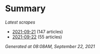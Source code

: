 # Summary
*Latest scrapes*
* [2021-09-21](https://github.com/nuuuwan/news_lk/blob/data/news_lk.2021-09-21.json) (147 articles)
* [2021-09-22](https://github.com/nuuuwan/news_lk/blob/data/news_lk.2021-09-22.json) (55 articles)

*Generated at 08:08AM, September 22, 2021*